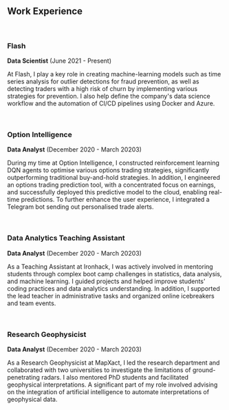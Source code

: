 <div class='PortMarker'>

## Work Experience

<div class='StyledHR'></div><br>

### Flash
**Data Scientist** (June 2021 - Present)

At Flash, I play a key role in creating machine-learning models such as time series analysis for outlier detections for fraud prevention, as well as detecting traders with a high risk of churn by implementing various strategies for prevention. I also help define the company's data science workflow and the automation of CI/CD pipelines using Docker and Azure.

<div class='StyledHR'></div><br>



### Option Intelligence
**Data Analyst** (December 2020 - March 20203)

During my time at Option Intelligence, I constructed reinforcement learning DQN agents to optimise various options trading strategies, significantly outperforming traditional buy-and-hold strategies. In addition, I engineered an options trading prediction tool, with a concentrated focus on earnings, and successfully deployed this predictive model to the cloud, enabling real-time predictions. To further enhance the user experience, I integrated a Telegram bot sending out personalised trade alerts.

<div class='StyledHR'></div><br>

### Data Analytics Teaching Assistant
**Data Analyst** (December 2020 - March 20203)

As a Teaching Assistant at Ironhack, I was actively involved in mentoring students through complex boot camp challenges in statistics, data analysis, and machine learning. I guided projects and helped improve students' coding practices and data analytics understanding. In addition, I supported the lead teacher in administrative tasks and organized online icebreakers and team events.

<div class='StyledHR'></div><br>

### Research Geophysicist
**Data Analyst** (December 2020 - March 20203)

As a Research Geophysicist at MapXact, I led the research department and collaborated with two universities to investigate the limitations of ground-penetrating radars. I also mentored PhD students and facilitated geophysical interpretations. A significant part of my role involved advising on the integration of artificial intelligence to automate interpretations of geophysical data.

<br>

